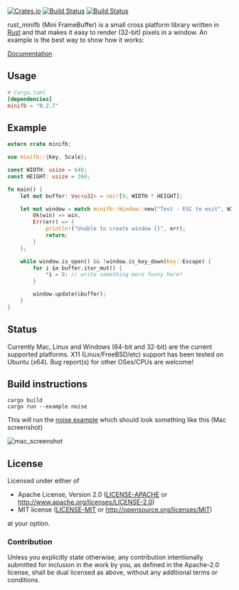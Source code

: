 [![Crates.io](https://img.shields.io/crates/v/minifb.svg)](https://crates.io/crates/minifb)
[![Build Status](https://travis-ci.org/emoon/rust_minifb.svg)](https://travis-ci.org/emoon/rust_minifb)
[![Build Status](https://ci.appveyor.com/api/projects/status/sfvgqq4d4sjulkbx?svg=true)](https://ci.appveyor.com/project/emoon/rust-minifb)

rust_minifb (Mini FrameBuffer) is a small cross platform library written in [Rust](https://www.rust-lang.org) and that makes it easy to render (32-bit) pixels in a window. An example is the best way to show how it works:

[Documentation](http://prodbg.com/minifb/minifb/index.html)

Usage
-----

```toml
# Cargo.toml
[dependencies]
minifb = "0.2.7"
```

Example
-------

```rust
extern crate minifb;

use minifb::{Key, Scale};

const WIDTH: usize = 640;
const HEIGHT: usize = 360;

fn main() {
    let mut buffer: Vec<u32> = vec![0; WIDTH * HEIGHT];

    let mut window = match minifb::Window::new("Test - ESC to exit", WIDTH, HEIGHT, Scale::X1) {
        Ok(win) => win,
        Err(err) => {
            println!("Unable to create window {}", err);
            return;
        }
    };

    while window.is_open() && !window.is_key_down(Key::Escape) {
        for i in buffer.iter_mut() {
            *i = 0; // write something more funny here!
        }

        window.update(&buffer);
    }
}
```

Status
------
Currently Mac, Linux and Windows (64-bit and 32-bit) are the current supported platforms. X11 (Linux/FreeBSD/etc) support has been tested on Ubuntu (x64). Bug report(s) for other OSes/CPUs are welcome! 


Build instructions
------------------

```
cargo build
cargo run --example noise 
```

This will run the [noise example](https://github.com/emoon/rust_minifb/blob/master/examples/noise.rs) which should look something like this (Mac screenshot)

![mac_screenshot](https://dl.dropboxusercontent.com/u/5205843/rust_minifb/noise_screen.png)

## License

Licensed under either of

 * Apache License, Version 2.0 ([LICENSE-APACHE](LICENSE-APACHE) or http://www.apache.org/licenses/LICENSE-2.0)
 * MIT license ([LICENSE-MIT](LICENSE-MIT) or http://opensource.org/licenses/MIT)

at your option.

### Contribution

Unless you explicitly state otherwise, any contribution intentionally submitted for inclusion in the work by you, as defined in the Apache-2.0 license, shall be dual licensed as above, without any additional terms or conditions.
